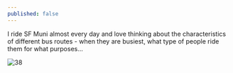```yaml
---
published: false
---
```

I ride SF Muni almost every day and love thinking about the characteristics of different bus routes - when they are busiest, what type of people ride them for what purposes...

![38]({{site.baseurl}}/_posts/38.png)
